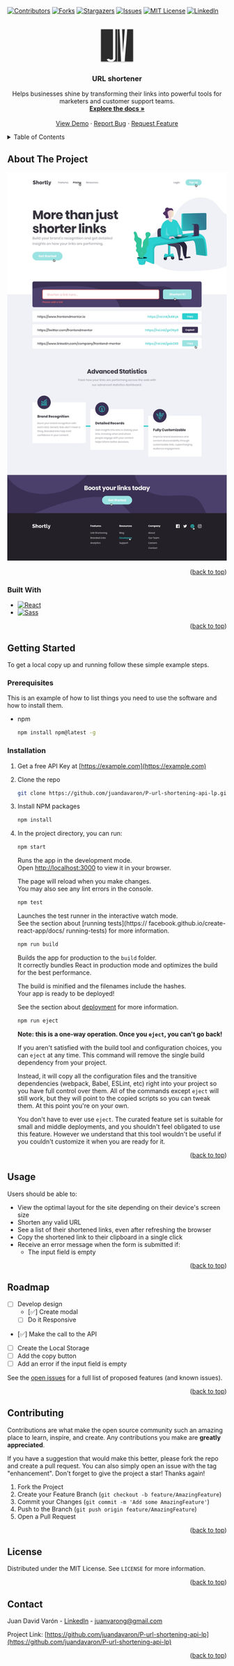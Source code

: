 <div id="top"></div>

[![Contributors][contributors-shield]][contributors-url]
[![Forks][forks-shield]][forks-url]
[![Stargazers][stars-shield]][stars-url]
[![Issues][issues-shield]][issues-url]
[![MIT License][license-shield]][license-url]
[![LinkedIn][linkedin-shield]][linkedin-url]



<!-- PROJECT LOGO -->
<br />
<div align="center">
  <a href="https://github.com/juandavaron/P-url-shortening-api-lp">
    <img src="./public/logo192.png" alt="Logo" width="80" height="80">
  </a>

<h3 align="center">URL shortener</h3>

  <p align="center">
    Helps businesses shine by transforming their links into powerful tools for marketers and customer support teams.
    <br />
    <a href="https://github.com/juandavaron/P-url-shortening-api-lp"><strong>Explore the docs »</strong></a>
    <br />
    <br />
    <a href="https://juandavaron.github.io/P-url-shortening-api-lp/">View Demo</a>
    ·
    <a href="https://github.com/juandavaron/P-url-shortening-api-lp/issues">Report Bug</a>
    ·
    <a href="https://github.com/juandavaron/P-url-shortening-api-lp/issues">Request Feature</a>
  </p>
</div>



<!-- TABLE OF CONTENTS -->
<details>
  <summary>Table of Contents</summary>
  <ol>
    <li>
      <a href="#about-the-project">About The Project</a>
      <ul>
        <li><a href="#built-with">Built With</a></li>
      </ul>
    </li>
    <li>
      <a href="#getting-started">Getting Started</a>
      <ul>
        <li><a href="#prerequisites">Prerequisites</a></li>
        <li><a href="#installation">Installation</a></li>
      </ul>
    </li>
    <li><a href="#usage">Usage</a></li>
    <li><a href="#roadmap">Roadmap</a></li>
    <li><a href="#contributing">Contributing</a></li>
    <li><a href="#license">License</a></li>
    <li><a href="#contact">Contact</a></li>
  </ol>
</details>



<!-- ABOUT THE PROJECT -->
## About The Project

[![Product Name Screen Shot][product-screenshot]](https://juandavaron.github.io/P-url-shortening-api-lp/)

<p align="right">(<a href="#top">back to top</a>)</p>



### Built With

* [![React][React.js]][React-url]
* [![Sass][Sass]][Sass-url]


<p align="right">(<a href="#top">back to top</a>)</p>



<!-- GETTING STARTED -->
## Getting Started

To get a local copy up and running follow these simple example steps.

### Prerequisites

This is an example of how to list things you need to use the software and how to install them.
* npm
  ```sh
  npm install npm@latest -g
  ```

### Installation

1. Get a free API Key at [https://example.com](https://example.com)
2. Clone the repo
   ```sh
   git clone https://github.com/juandavaron/P-url-shortening-api-lp.git
   ```
3. Install NPM packages
   ```sh
   npm install
   ```
4. In the project directory, you can run:
    ```sh
    npm start
    ```

    Runs the app in the development mode.\
    Open [http://localhost:3000](http://localhost:3000) to view it in your browser.

    The page will reload when you make changes.\
    You may also see any lint errors in the console.
    ```sh
    npm test
    ```

    Launches the test runner in the interactive watch     mode.\
    See the section about [running tests](https://    facebook.github.io/create-react-app/docs/   running-tests) for more information.
    ```sh
    npm run build
    ```

    Builds the app for production to the `build` folder.\
    It correctly bundles React in production mode and optimizes the build for the best performance.

    The build is minified and the filenames include the hashes.\
    Your app is ready to be deployed!

    See the section about [deployment](https://facebook.github.io/create-react-app/docs/deployment) for more information.
    ```sh
    npm run eject
    ```

    **Note: this is a one-way operation. Once you `eject`, you can't go back!**

    If you aren't satisfied with the build tool and configuration choices, you can `eject` at any time. This command will remove the single build dependency from your project.

    Instead, it will copy all the configuration files and the transitive dependencies (webpack, Babel, ESLint, etc) right into your project so you have full control over them. All of the commands except `eject` will still work, but they will point to the copied scripts so you can tweak them. At this point you're on your own.

    You don't have to ever use `eject`. The curated feature set is suitable for small and middle deployments, and you shouldn't feel obligated to use this feature. However we understand that this tool wouldn't be useful if you couldn't customize it when you are ready for it.


<p align="right">(<a href="#top">back to top</a>)</p>


<!-- USAGE EXAMPLES -->
## Usage

Users should be able to:

 - View the optimal layout for the site depending on their device's screen size
 - Shorten any valid URL
 - See a list of their shortened links, even after refreshing the browser
 - Copy the shortened link to their clipboard in a single click
 - Receive an error message when the form is submitted if:
    - The input field is empty
<p align="right">(<a href="#top">back to top</a>)</p>


<!-- ROADMAP -->
## Roadmap

- [ ] Develop design
  - [✅] Create modal
  - [ ] Do it Responsive
- [✅] Make the call to the API
- [ ] Create the Local Storage
- [ ] Add the copy button
- [ ] Add an error if the input field is empty

See the [open issues](https://github.com/othneildrew/Best-README-Template/issues) for a full list of proposed features (and known issues).

<p align="right">(<a href="#top">back to top</a>)</p>


<!-- CONTRIBUTING -->
## Contributing

Contributions are what make the open source community such an amazing place to learn, inspire, and create. Any contributions you make are **greatly appreciated**.

If you have a suggestion that would make this better, please fork the repo and create a pull request. You can also simply open an issue with the tag "enhancement".
Don't forget to give the project a star! Thanks again!

1. Fork the Project
2. Create your Feature Branch (`git checkout -b feature/AmazingFeature`)
3. Commit your Changes (`git commit -m 'Add some AmazingFeature'`)
4. Push to the Branch (`git push origin feature/AmazingFeature`)
5. Open a Pull Request

<p align="right">(<a href="#top">back to top</a>)</p>



<!-- LICENSE -->
## License

Distributed under the MIT License. See `LICENSE` for more information.

<p align="right">(<a href="#top">back to top</a>)</p>



<!-- CONTACT -->
## Contact

Juan David Varón - [LinkedIn](https://www.linkedin.com/in/juanvarong/) - juanvarong@gmail.com

Project Link: [https://github.com/juandavaron/P-url-shortening-api-lp](https://github.com/juandavaron/P-url-shortening-api-lp)

<p align="right">(<a href="#top">back to top</a>)</p>



<!-- MARKDOWN LINKS & IMAGES -->
[contributors-shield]: https://img.shields.io/github/contributors/juandavaron/P-url-shortening-api-lp.svg?style=for-the-badge
[contributors-url]: https://github.com/juandavaron/P-url-shortening-api-lp/graphs/contributors

[forks-shield]: https://img.shields.io/github/forks/juandavaron/P-url-shortening-api-lp.svg?style=for-the-badge
[forks-url]: https://github.com/juandavaron/P-url-shortening-api-lp/network/members

[stars-shield]: https://img.shields.io/github/stars/juandavaron/P-url-shortening-api-lp.svg?style=for-the-badge
[stars-url]: https://github.com/juandavaron/P-url-shortening-api-lp/stargazers

[issues-shield]: https://img.shields.io/github/issues/juandavaron/P-url-shortening-api-lp.svg?style=for-the-badge
[issues-url]: https://github.com/juandavaron/P-url-shortening-api-lp/issues

[license-shield]: https://img.shields.io/github/license/juandavaron/P-url-shortening-api-lp.svg?style=for-the-badge
[license-url]: https://github.com/juandavaron/P-url-shortening-api-lp/blob/master/LICENSE

[linkedin-shield]: https://img.shields.io/badge/-LinkedIn-black.svg?style=for-the-badge&logo=linkedin&colorB=555
[linkedin-url]: https://www.linkedin.com/in/juanvarong/

[product-screenshot]: /public/images/screenshot.jpg

[React.js]: https://img.shields.io/badge/React-20232A?style=for-the-badge&logo=react&logoColor=61DAFB
[React-url]: https://reactjs.org/

[Sass]: https://img.shields.io/badge/Sass-cc6699?style=for-the-badge&logo=sass&logoColor=white
[Sass-url]: https://sass-lang.com/